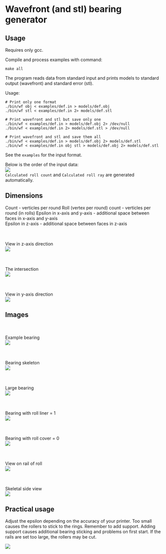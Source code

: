 # Wavefront (and stl) bearing generator

## Usage

Requires only gcc.

Compile and process examples with command:
```
make all
```

The program reads data from standard input and prints models to standard output (wavefront) and standard error (stl).

Usage:
```
# Print only one format
./bin/wf obj < examples/def.in > models/def.obj 
./bin/wf stl < examples/def.in 2> models/def.stl

# Print wavefront and stl but save only one
./bin/wf < examples/def.in > models/def.obj 2> /dev/null
./bin/wf < examples/def.in 2> models/def.stl > /dev/null

# Print wavefront and stl and save them all
./bin/wf < examples/def.in > models/def.obj 2> models/def.stl
./bin/wf < examples/def.in obj stl > models/def.obj 2> models/def.stl
```


See the `examples` for the input format.

Below is the order of the input data:<br>
![](doc/screen0.png)
<br>`Calculated roll count` and `Calculated roll ray` are generated automatically.


## Dimensions

Count - verticles per round
Roll (vertex per round) count - verticles per round (in rolls)
Epsilon in x-axis and y-axis - additional space between faces in x-axis and y-axis <br>
Epsilon in z-axis - additional space between faces in z-axis


<br><br>View in z-axis direction<br>
![](doc/screen1.png)

<br><br>The intersection<br>
![](doc/screen2.png)

<br><br>View in y-axis direction<br>
![](doc/screen3.png)

## Images

<br><br>Example bearing<br>
![](doc/screen5.png)

<br><br>Bearing skeleton<br>
![](doc/screen4.png)

<br><br>Large bearing<br>
![](doc/screen6.png)

<br><br>Bearing with roll liner = 1<br>
![](doc/screen7.png)

<br><br>Bearing with roll cover = 0<br>
![](doc/screen10.png)

<br><br>View on rail of roll<br>
![](doc/screen8.png)

<br><br>Skeletal side view<br>
![](doc/screen9.png)


## Practical usage

Adjust the epsilon depending on the accuracy of your printer.
Too small causes the rollers to stick to the rings.
Remember to add support.
Adding support causes additional bearing sticking and problems on first start.
If the rails are set too large, the rollers may be cut.

![](doc/photo.jpg)
